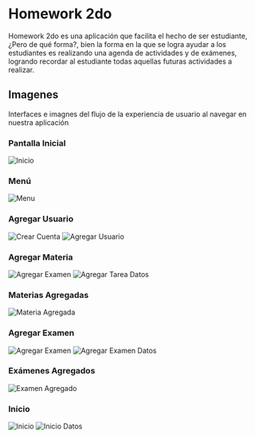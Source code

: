 # Homework 2do
Homework 2do es una aplicación que facilita el hecho de ser estudiante, ¿Pero de qué forma?, bien la forma en la que se logra ayudar a los estudiantes es realizando una agenda de actividades y de exámenes, logrando recordar al estudiante todas aquellas futuras actividades a realizar.

## Imagenes
Interfaces e imagnes del flujo de la experiencia de usuario al navegar en nuestra aplicación

### Pantalla Inicial
![Inicio](https://github.com/AllieMichell/Homework2do/blob/master/Images/Inicio.png)

### Menú
![Menu](https://github.com/AllieMichell/Homework2do/blob/master/Images/Menu.png)

### Agregar Usuario
![Crear Cuenta](https://github.com/AllieMichell/Homework2do/blob/master/Images/Crear_cuenta.png)    ![Agregar Usuario](https://github.com/AllieMichell/Homework2do/blob/master/Images/Usuario_agregado.png)

### Agregar Materia
![Agregar Examen](https://github.com/AllieMichell/Homework2do/blob/master/Images/Agregar_tarea.jpg)    ![Agregar Tarea Datos](https://github.com/AllieMichell/Homework2do/blob/master/Images/Agregar_tarea_form.png)

### Materias Agregadas
![Materia Agregada](https://github.com/AllieMichell/Homework2do/blob/master/Images/Matria_agregada.png)

### Agregar Examen
![Agregar Examen](https://github.com/AllieMichell/Homework2do/blob/master/Images/Agregar_examen.png)    ![Agregar Examen Datos](https://github.com/AllieMichell/Homework2do/blob/master/Images/Agregar_examen_form.png)

### Exámenes Agregados
![Examen Agregado](https://github.com/AllieMichell/Homework2do/blob/master/Images/Examen_agregado.png)

### Inicio
![Inicio](https://github.com/AllieMichell/Homework2do/blob/master/Images/Inicio_data.png)    ![Inicio Datos](https://github.com/AllieMichell/Homework2do/blob/master/Images/Menu_tareas.png)